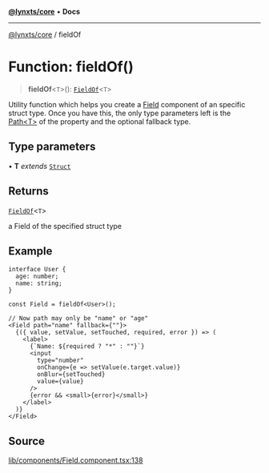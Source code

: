 [**@lynxts/core**](../README.md) • **Docs**

***

[@lynxts/core](../README.md) / fieldOf

# Function: fieldOf()

> **fieldOf**\<`T`\>(): [`FieldOf`](../type-aliases/FieldOf.md)\<`T`\>

Utility function which helps you create a [Field](Field.md) component of an
specific struct type. Once you have this, the only type parameters left is
the [Path\<T\>](../type-aliases/Path.md) of the property and the optional fallback type.

## Type parameters

• **T** *extends* [`Struct`](../type-aliases/Struct.md)

## Returns

[`FieldOf`](../type-aliases/FieldOf.md)\<`T`\>

a Field of the specified struct type

## Example

```
interface User {
  age: number;
  name: string;
}

const Field = fieldOf<User>();

// Now path may only be "name" or "age"
<Field path="name" fallback={""}>
  {({ value, setValue, setTouched, required, error }) => (
    <label>
      {`Name: ${required ? "*" : ""}`}
      <input
        type="number"
        onChange={e => setValue(e.target.value)}
        onBlur={setTouched}
        value={value}
      />
      {error && <small>{error}</small>}
    </label>
  )}
</Field>
```

## Source

[lib/components/Field.component.tsx:138](https://github.com/JoseLion/lynxts/blob/main/packages/core/src/lib/components/Field.component.tsx#L138)
